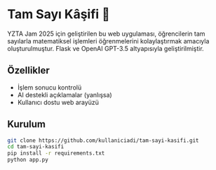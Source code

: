 # Tam Sayı Kâşifi 🧮

YZTA Jam 2025 için geliştirilen bu web uygulaması, öğrencilerin tam sayılarla matematiksel işlemleri öğrenmelerini kolaylaştırmak amacıyla oluşturulmuştur. Flask ve OpenAI GPT-3.5 altyapısıyla geliştirilmiştir.

## Özellikler
- İşlem sonucu kontrolü
- AI destekli açıklamalar (yanlışsa)
- Kullanıcı dostu web arayüzü

## Kurulum
```bash
git clone https://github.com/kullaniciadi/tam-sayi-kasifi.git
cd tam-sayi-kasifi
pip install -r requirements.txt
python app.py
